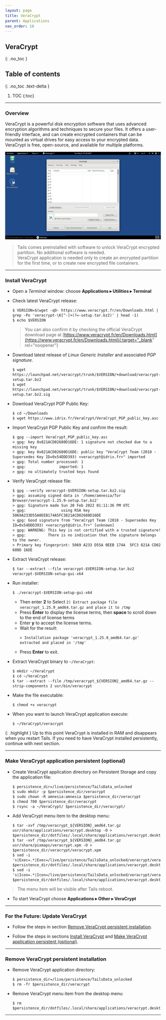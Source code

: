 ```yaml
---
layout: page
title: VeraCrypt
parent: Applications
nav_order: 10
---
```


## VeraCrypt
{: .no_toc }

## Table of contents
{: .no_toc .text-delta }

1. TOC
{:toc}

---
### Overview

VeraCrypt is a powerful disk encryption software that uses advanced encryption algorithms and techniques to secure your files.
It offers a user-friendly interface, and can create encrypted containers that can be mounted as virtual drives for easy access to your encrypted data.
VeraCrypt is free, open-source, and available for multiple platforms.


![veracrypt.png](/images/veracrypt.png)


> Tails comes preinstalled with software to unlock VeraCrypt encrypted partition. No additional software is needed.<br>
> VeraCrypt application is needed only to create an encrypted partition for the first time, or to create new encrypted file containers.

---
### Install VeraCrypt

* Open a _Terminal_ window:  choose **Applications ▸ Utilities ▸ Terminal**


* Check latest VeraCrypt release:
  ```shell
  $ VERSION=$(wget -qO- https://www.veracrypt.fr/en/Downloads.html | grep -Po 'veracrypt-\K[^-]+(?=-setup.tar.bz2)' | head -1)
  $ echo $VERSION
  ```
  
  > You can also confirm it by checking the official VeraCrypt download page at [https://www.veracrypt.fr/en/Downloads.html](https://www.veracrypt.fr/en/Downloads.html){:target="_blank" rel="noopener"}   


* Download latest release of _Linux Generic Installer_ and associated _PGP signature_.
  ```
  $ wget https://launchpad.net/veracrypt/trunk/$VERSION/+download/veracrypt-$VERSION-setup.tar.bz2
  $ wget https://launchpad.net/veracrypt/trunk/$VERSION/+download/veracrypt-$VERSION-setup.tar.bz2.sig
  ```


* Download VeraCrypt PGP Public Key:
  ```shell
  $ cd ~/Downloads
  $ wget https://www.idrix.fr/VeraCrypt/VeraCrypt_PGP_public_key.asc
  ```

  
* Import VeraCrypt PGP Public Key and confirm the result: 

  ```shell
  $ gpg --import VeraCrypt_PGP_public_key.asc
  > gpg: key 0x821ACD02680D16DE: 1 signature not checked due to a missing key
  > gpg: key 0x821ACD02680D16DE: public key "VeraCrypt Team (2018 - Supersedes Key ID=0x54DDD393) <veracrypt@idrix.fr>" imported
  > gpg: Total number processed: 1
  > gpg:               imported: 1
  > gpg: no ultimately trusted keys found
  ```


* Verify VeraCrypt release file:
  ```shell
  $ gpg --verify veracrypt-$VERSION-setup.tar.bz2.sig
  > gpg: assuming signed data in '/home/amnesia/Tor Browser/veracrypt-1.25.9-setup.tar.bz2'
  > gpg: Signature made Sun 20 Feb 2022 01:11:36 PM UTC
  > gpg:                using RSA key 5069A233D55A0EEB174A5FC3821ACD02680D16DE
  > gpg: Good signature from "VeraCrypt Team (2018 - Supersedes Key ID=0x54DDD393) <veracrypt@idrix.fr>" [unknown]
  > gpg: WARNING: This key is not certified with a trusted signature!
  > gpg:          There is no indication that the signature belongs to the owner.
  > Primary key fingerprint: 5069 A233 D55A 0EEB 174A  5FC3 821A CD02 680D 16DE
  ```


* Extract VeraCrypt release:
  ```shell
  $ tar --extract --file veracrypt-$VERSION-setup.tar.bz2 veracrypt-$VERSION-setup-gui-x64
  ```


* Run installer:
  ```shell
  $ ./veracrypt-$VERSION-setup-gui-x64
  ```

  * Then enter **2** to Select `2) Extract package file veracrypt_1.25.9_amd64.tar.gz and place it to /tmp`
  * Press **Enter** to display the license terms, then **space** to scroll down to the end of license terms
  * Enter **y** to accept the license terms.
  * Wait for the result:
    ```
    > Installation package 'veracrypt_1.25.9_amd64.tar.gz' extracted and placed in '/tmp'
    ```
  * Press **Enter** to exit.


* Extract VeraCrypt binary to `~/VeraCrypt`:
  ```shell
  $ mkdir ~/VeraCrypt
  $ cd ~/VeraCrypt
  $ tar --extract --file /tmp/veracrypt_${VERSION}_amd64.tar.gz --strip-components 2 usr/bin/veracrypt
  ```


* Make the file executable:
  ```shell
  $ chmod +x veracrypt
  ```


* When you want to launch VeraCrypt application execute:
  ```shell
  $ ~/VeraCrypt/veracrypt
  ```

{: .highlight }
Up to this point VeraCrypt is installed in RAM and disappears when you restart Tails. If you need to have VeraCrypt installed persistently, continue with next section.  


---
### Make VeraCrypt application persistent (optional)

* Create VeraCrypt application directory on Persistent Storage and copy the application file:
  ```shell
  $ persistence_dir=/live/persistence/TailsData_unlocked
  $ sudo mkdir -p $persistence_dir/veracrypt
  $ sudo chown -R amnesia:amnesia $persistence_dir/veracrypt
  $ chmod 700 $persistence_dir/veracrypt 
  $ rsync -a ~/VeraCrypt/ $persistence_dir/veracrypt/
  ```

  
* Add VeraCrypt menu item to the desktop menu:
  ```shell
  $ tar -xvf /tmp/veracrypt_${VERSION}_amd64.tar.gz usr/share/applications/veracrypt.desktop -O > $persistence_dir/dotfiles/.local/share/applications/veracrypt.desktop
  $ tar -xvf /tmp/veracrypt_${VERSION}_amd64.tar.gz usr/share/pixmaps/veracrypt.xpm -O > $persistence_dir/veracrypt/veracrypt.xpm
  $ sed -i 's|Exec=.*|Exec=/live/persistence/TailsData_unlocked/veracrypt/veracrypt|' $persistence_dir/dotfiles/.local/share/applications/veracrypt.desktop
  $ sed -i 's|Icon=.*|Icon=/live/persistence/TailsData_unlocked/veracrypt/veracrypt.xpm|' $persistence_dir/dotfiles/.local/share/applications/veracrypt.desktop
  ```


> The menu item will be visible after Tails reboot.


* To start VeraCrypt choose **Applications ▸ Other ▸ VeraCrypt**


---
### For the Future: Update VeraCrypt

* Follow the steps in section [Remove VeraCrypt persistent installation](#remove-veracrypt-persistent-installation).


* Follow the steps in sections [Install VeraCrypt](#install-veracrypt) and [Make VeraCrypt application persistent (optional)](#make-veracrypt-application-persistent-optional).


---
### Remove VeraCrypt persistent installation

* Remove VeraCrypt application directory:
  ```shell
  $ persistence_dir=/live/persistence/TailsData_unlocked
  $ rm -fr $persistence_dir/veracrypt
  ```


* Remove VeraCrypt menu item from the desktop menu:
  ```shell
  $ rm $persistence_dir/dotfiles/.local/share/applications/veracrypt.desktop
  ```

---
